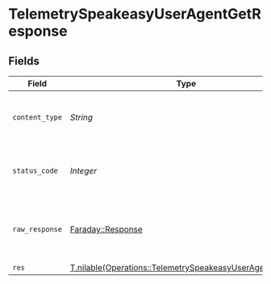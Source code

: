 # TelemetrySpeakeasyUserAgentGetResponse


## Fields

| Field                                                                                                                    | Type                                                                                                                     | Required                                                                                                                 | Description                                                                                                              |
| ------------------------------------------------------------------------------------------------------------------------ | ------------------------------------------------------------------------------------------------------------------------ | ------------------------------------------------------------------------------------------------------------------------ | ------------------------------------------------------------------------------------------------------------------------ |
| `content_type`                                                                                                           | *String*                                                                                                                 | :heavy_check_mark:                                                                                                       | HTTP response content type for this operation                                                                            |
| `status_code`                                                                                                            | *Integer*                                                                                                                | :heavy_check_mark:                                                                                                       | HTTP response status code for this operation                                                                             |
| `raw_response`                                                                                                           | [Faraday::Response](https://www.rubydoc.info/gems/faraday/Faraday/Response)                                              | :heavy_minus_sign:                                                                                                       | Raw HTTP response; suitable for custom response parsing                                                                  |
| `res`                                                                                                                    | [T.nilable(Operations::TelemetrySpeakeasyUserAgentGetRes)](../../models/operations/telemetryspeakeasyuseragentgetres.md) | :heavy_minus_sign:                                                                                                       | OK                                                                                                                       |